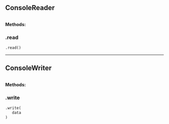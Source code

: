#


## ConsoleReader
```python 

```




**Methods:**


### .read
```python
.read()
```


----


## ConsoleWriter
```python 

```




**Methods:**


### .write
```python
.write(
   data
)
```

